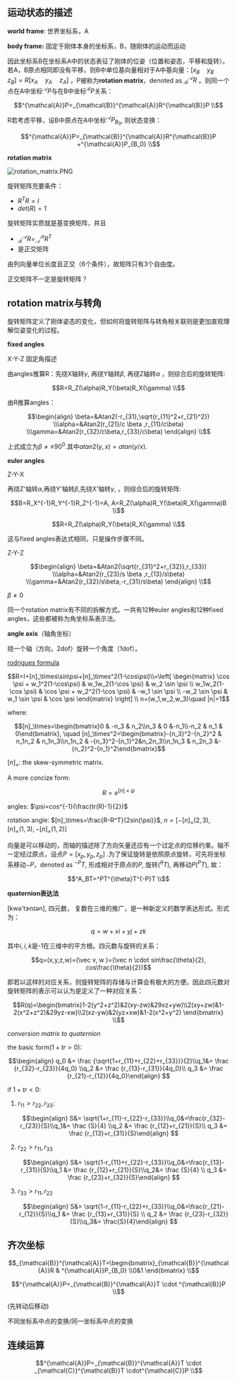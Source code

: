 ## 运动状态的描述

**world frame**: 世界坐标系，A

**body frame:** 固定于刚体本身的坐标系，B，随刚体的运动而运动

因此坐标系B在坐标系A中的状态表征了刚体的位姿（位置和姿态，平移和旋转）。若A，B原点相同即没有平移，则B中单位基向量相对于A中基向量：$[x_B\quad y_B \quad z_B]=R[x_A\quad y_A \quad z_A]$ ，P被称为**rotation matrix**，denoted as  $_{\mathcal{B}}^{\mathcal{A}}R$ 。则同一个点在A中坐标$^{\mathcal{A}}P$与在B中坐标$^{\mathcal{B}}P$关系：

$$^{\mathcal{A}}P=_{\mathcal{B}}^{\mathcal{A}}R^{\mathcal{B}}P \\$$ 

R若考虑平移，设B中原点在A中坐标$^{\mathcal{A}}P_{B_0}$, 则状态变换：

$$^{\mathcal{A}}P=_{\mathcal{B}}^{\mathcal{A}}R^{\mathcal{B}}P +^{\mathcal{A}}P_{B_0} \\$$ 

**rotation matrix**

![rotation_matrix.PNG](https://cdn.jsdelivr.net/gh/YeeKal/img_land/blog/notes_img_backup/robotics/imgs/rotation_matrix.PNG)

旋转矩阵充要条件：

- $R^TR=I$
- $det(R)=1$

旋转矩阵实质就是基变换矩阵，并且

- $_{\mathcal{B}}^{\mathcal{A}}R=_{\mathcal{A}}^{\mathcal{B}}R^T$
- 是正交矩阵

由列向量单位长度且正交（6个条件），故矩阵只有3个自由度。

正交矩阵不一定是旋转矩阵？

## rotation matrix与转角

旋转矩阵定义了刚体姿态的变化，但如何将旋转矩阵与转角相关联则是更加直观理解位姿变化的过程。

**fixed angles**

X-Y-Z 固定角描述

由angles推算R：先绕X轴转$\gamma$, 再绕Y轴转$\beta$, 再绕Z轴转$\alpha$ ，则综合后的旋转矩阵: 

$$R=R_Z(\alpha)R_Y(\beta)R_X(\gamma) \\$$

由R推算angles：

$$\begin{align} \beta=&Atan2(-r_{31},\sqrt{r_{11}^2+r_{21}^2}) \\\alpha=&Atan2(r_{21}/c \beta ,r_{11}/c\beta) \\\gamma=&Atan2(r_{32}/c\beta,r_{33}/c\beta) \end{align} \\$$

上式成立为$\beta \ne \pm90^0$.其中$atan2(y,x)=atan(y/x)$.

**euler angles**

Z-Y-X

再绕Z'轴转$\alpha$,再绕Y'轴转$\beta$,先绕X'轴转$\gamma$,  ，则综合后的旋转矩阵:

$$B=R_X^{-1}R_Y^{-1}R_Z^{-1}=A, A=R_Z(\alpha)R_Y(\beta)R_X(\gamma)B \\$$

$$R=R_Z(\alpha)R_Y(\beta)R_X(\gamma) \\$$

这与fixed angles表达式相同，只是操作步骤不同。

Z-Y-Z

$$\begin{align} \beta=&Atan2(\sqrt{r_{31}^2+r_{32}},r_{33}) \\\alpha=&Atan2(r_{23}/s \beta ,r_{13}/s\beta) \\\gamma=&Atan2(r_{32}/s\beta,-r_{31}/s\beta) \end{align} \\$$

$\beta \ne 0$



同一个rotation matrix有不同的拆解方式。一共有12种euler angles和12种fixed angles，这些都被称为角坐标系表示法。

**angle axis**（轴角坐标）

绕一个轴（方向，2dof）旋转一个角度（1dof）。

[rodrigues formula](http://electroncastle.com/wp/?p=39)

$$R=I+[n]_\times\sin\psi+[n]_\times^2(1-\cos\psi)\\=\left[ \begin{matrix} \cos \psi + w_1^2(1-\cos\psi) & w_1w_2(1-\cos \psi) & w_2 \sin \psi \\ w_1w_2(1-\cos \psi) & \cos \psi + w_2^2(1-\cos \psi) & -w_1 \sin \psi \\ -w_2 \sin \psi & w_1 \sin \psi & \cos \psi \end{matrix} \right] \\ n=(w_1,w_2,w_3)\quad |n|=1$$

where:

$$[n]_\times=\begin{bmatrix}0 & -n_3 & n_2\\n_3 & 0 &-n_1\\-n_2 & n_1 & 0\end{bmatrix}, \quad [n]_\times^2=\begin{bmatrix}-{n_3}^2-{n_2}^2 & n_1n_2 & n_1n_3\\n_1n_2 & -{n_3}^2-{n_1}^2&n_2n_3\\n_1n_3 & n_2n_3 &-{n_2}^2-{n_1}^2\end{bmatrix}$$

$[n]_{\times}$: the skew-symmetric matrix.

A more concize form:

$$R=e^{[n]\times\psi}$$

angles: $\psi=cos^{-1}(\frac{tr(R)-1}{2})$

rotation angle: $[n]_\times=\frac{R-R^T}{2sin(\psi)}$,   $n=[-[n]_\times(2,3),[n]_\times(1,3),-[n]_\times(1,2)]$

向量是可以移动的，而轴的描述除了方向矢量还应有一个过定点的位移约束。轴不一定经过原点，设点$P=[x_p, y_p, z_p]$ .为了保证旋转是依照原点旋转，可先将坐标系移动$-P$，denoted as $^{-P}T$, 形成相对于原点的$P$, 旋转($^{\theta}T$), 再移动$P(^PT)$, 故：

$$^A_BT=^PT^{\theta}T^{-P}T \\$$

**quaternion表达法**

[kwə'tɝnɪən], 四元数， 复数在三维的推广，是一种新定义的数学表达形式。形式为：

$$q=w+xi+yj+zk$$

其中$i,i,k$是-1在三维中的平方根。四元数与旋转的关系：

$$q=(x,y,z,w)=(\vec v, w )=(\vec n \cdot sin\frac{\theta}{2}, cos\frac{\theta}{2})$$

即若以这样的对应关系，则旋转矩阵的存储与计算会有极大的方便。因此四元数对旋转矩阵的表示可以认为是定义了一种对应关系：

$$R(q)=\begin{bmatrix}1-2(y^2+z^2)&2(xy-zw)&29xz+yw)\\2(xy+zw)&1-2(x^2+z^2)&29yz-xw)\\2(xz-yw)&2(yz+xw)&1-2(x^2+y^2) \end{bmatrix} \\$$

*conversion matrix to quaternion*

the basic form($1+tr>0$):

$$\begin{align} q_0 &= \frac {\sqrt{1+r_{11}+r_{22}+r_{33}}}{2}\\q_1&= \frac {r_{32}-r_{23}}{4q_0}  \\q_2 &= \frac {r_{13}-r_{31}}{4q_0}\\ q_3 &= \frac {r_{21}-r_{12}}{4q_0}\end{align} $$

if $1+tr<0$:

1. $r_{11}>r_{22},r_{33}$:

   $$\begin{align} S&= \sqrt{1+r_{11}-r_{22}-r_{33}}\\q_0&=\frac{r_{32}-r_{23}}{S}\\q_1&= \frac {S}{4}  \\q_2 &= \frac {r_{12}+r_{21}}{S}\\ q_3 &= \frac {r_{13}+r_{31}}{S}\end{align} $$

2. $r_{22}>r_{11},r_{33}$

   $$\begin{align} S&= \sqrt{1-r_{11}+r_{22}-r_{33}}\\q_0&=\frac{r_{13}-r_{31}}{S}\\q_1 &= \frac {r_{12}+r_{21}}{S}\\q_2&= \frac {S}{4}  \\ q_3 &= \frac {r_{23}+r_{32}}{S}\end{align} $$

3. $r_{33}>r_{11},r_{22}$

   $$\begin{align} S&= \sqrt{1-r_{11}-r_{22}+r_{33}}\\q_0&=\frac{r_{21}-r_{12}}{S}\\q_1 &= \frac {r_{13}+r_{31}}{S} \\ q_2 &= \frac {r_{23}-r_{32}}{S}\\q_3&= \frac{S}{4}\end{align} $$

## 齐次坐标

$$_{\mathcal{B}}^{\mathcal{A}}T=\begin{bmatrix}_{\mathcal{B}}^{\mathcal{A}}R & ^{\mathcal{A}}P_{B_0} \\0&1 \end{bmatrix} \\$$

$$^{\mathcal{A}}P=_{\mathcal{B}}^{\mathcal{A}}T \cdot ^{\mathcal{B}}P \\$$

(先转动后移动)

不同坐标系中点的变换/同一坐标系中点的变换

## 连续运算

$$^{\mathcal{A}}P=_{\mathcal{B}}^{\mathcal{A}}T \cdot _{\mathcal{C}}^{\mathcal{B}}T \cdot^{\mathcal{C}}P \\$$

